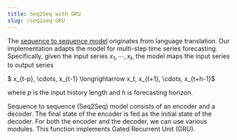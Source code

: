 ```yaml
---
title: Seq2Seq with GRU
slug: /seq2seq-GRU
---
```


The [sequence to sequence model](https://proceedings.neurips.cc/paper/2014/file/a14ac55a4f27472c5d894ec1c3c743d2-Paper.pdf) originates from language translation. Our implementation adapts the model for multi-step time series forecasting.  Specifically, given the input series $x_1,\cdots, x_{t}$, the model maps the input series to output series 

$ x_{t-p}, \cdots, x_{t-1} \longrightarrow x_t, x_{t+1}, \cdots, x_{t+h-1}$

where $p$ is the input history length and $h$ is forecasting horizon.

Sequence to sequence (Seq2Seq) model consists of an encoder and a decoder. The final state of the encoder is fed as the initial state of the decoder. For both the encoder and the decoder, we can use various modules. This function implements  Gated Recurrent Unit (GRU).